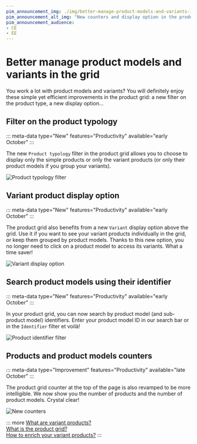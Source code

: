 ```yaml
---
pim_announcement_img: ./img/better-manage-product-models-and-variants-in-the-grid.png
pim_announcement_alt_img: "New counters and display option in the product grid"
pim_announcement_audience:
- CE
- EE
---
```


# Better manage product models and variants in the grid

You work a lot with product models and variants? You will definitely enjoy these simple yet efficient improvements in the product grid: a new filter on the product type, a new display option...

## Filter on the product typology
::: meta-data type="New" features="Productivity" available="early October"
:::

The new `Product typology` filter in the product grid allows you to choose to display only the simple products or only the variant products (or only their product models if you group your variants).

![Product typology filter](../img/product-typology-filter.png)

## Variant product display option
::: meta-data type="New" features="Productivity" available="early October"
:::

The product grid also benefits from a new `Variant` display option above the grid. Use it if you want to see your variant products individually in the grid, or keep them grouped by product models. Thanks to this new option, you no longer need to click on a product model to access its variants. What a time saver!

![Variant display option](../img/variant-product-display-option.png)

## Search product models using their identifier
::: meta-data type="New" features="Productivity" available="early October"
:::

In your product grid, you can now search by product model (and sub-product model) identifiers. Enter your product model ID in our search bar or in the `Identifier` filter et voilà!

![Product identifier filter](../img/product-identifier-filter.png)

## Products and product models counters
::: meta-data type="Improvement" features="Productivity" available="late October"
:::

The product grid counter at the top of the page is also revamped to be more intelligible. We now show you the number of products and the number of product models. Crystal clear!

![New counters](../img/products-and-product-models-counters.png)

::: more
[What are variant products?](../articles/what-about-products-variants.html)  
[What is the product grid?](../articles/products-grid.html)  
[How to enrich your variant products?](../articles/enrich-products-variants.html)
:::
